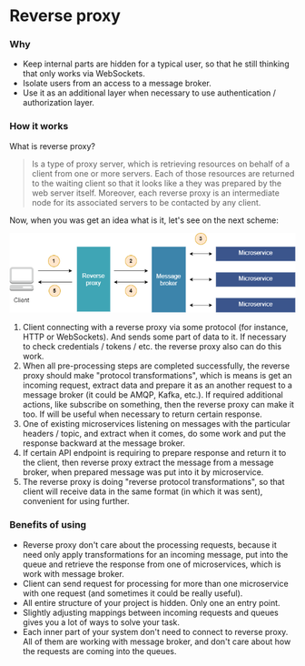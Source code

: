 # Reverse proxy

### Why 
- Keep internal parts are hidden for a typical user, so that he still thinking that only works via WebSockets.
- Isolate users from an access to a message broker.
- Use it as an additional layer when necessary to use authentication / authorization layer.

### How it works
What is reverse proxy?
> Is a type of proxy server, which is retrieving resources on behalf of a client from one or more servers. Each of those resources are returned to the waiting client so that it looks like a they was prepared by the web server itself. Moreover, each reverse proxy is an intermediate node for its associated servers to be contacted by any client.  

Now, when you was get an idea what is it, let's see on the next scheme:

<p align="center">
  <img src="https://github.com/OpenMatchmaking/documentation/blob/master/docs/images/reverse-proxy.png"/>
</p>

1) Client connecting with a reverse proxy via some protocol (for instance, HTTP or WebSockets). And sends some part of data to it. If necessary to check credentials / tokens / etc. the reverse proxy also can do this work.
2) When all pre-processing steps are сompleted successfully, the reverse proxy should make "protocol transformations", which is means is get an incoming request, extract data and prepare it as an another request to a message broker (it could be AMQP, Kafka, etc.). If required additional actions, like subscribe on something, then the reverse proxy can make it too. If will be useful when necessary to return certain response.
3) One of existing microservices listening on messages with the particular headers / topic, and extract when it comes, do some work and put the response backward at the message broker.
4) If certain API endpoint is requiring to prepare response and return it to the client, then reverse proxy extract the message from a message broker, when prepared message was put into it by microservice.
5) The reverse proxy is doing "reverse protocol transformations", so that client will receive data in the same format (in which it was sent), convenient for using further.

### Benefits of using
- Reverse proxy don't care about the processing requests, because it need only apply transformations for an incoming message, put into the queue and retrieve the response from one of microservices, which is work with message broker.
- Client can send request for processing for more than one microservice with one request (and sometimes it could be really useful).
- All entire structure of your project is hidden. Only one an entry point.
- Slightly adjusting mappings between incoming requests and queues gives you a lot of ways to solve your task. 
- Each inner part of your system don't need to connect to reverse proxy. All of them are working with message broker, and don't care about how the requests are coming into the queues.  